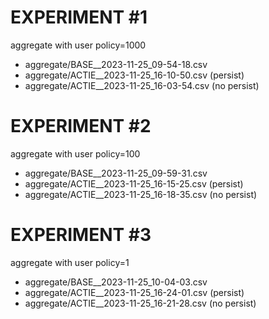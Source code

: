 # EXPERIMENT #1

aggregate with user policy=1000
 
- aggregate/BASE__2023-11-25_09-54-18.csv
- aggregate/ACTIE__2023-11-25_16-10-50.csv (persist)
- aggregate/ACTIE__2023-11-25_16-03-54.csv (no persist)

# EXPERIMENT #2

aggregate with user policy=100
 
- aggregate/BASE__2023-11-25_09-59-31.csv
- aggregate/ACTIE__2023-11-25_16-15-25.csv (persist)
- aggregate/ACTIE__2023-11-25_16-18-35.csv (no persist)

# EXPERIMENT #3 

aggregate with user policy=1

- aggregate/BASE__2023-11-25_10-04-03.csv
- aggregate/ACTIE__2023-11-25_16-24-01.csv (persist)
- aggregate/ACTIE__2023-11-25_16-21-28.csv (no persist)